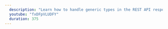 ```yaml
---
  description: "Learn how to handle generic types in the REST API response."
  youtube: "fxDFpVLUDFY"
  duration: 375
---
```

